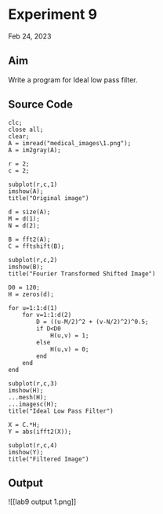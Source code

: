 # Experiment 9
Feb 24, 2023

## Aim
Write a program for Ideal low pass filter.

## Source Code
```
clc;
close all;
clear;
A = imread("medical_images\1.png");
A = im2gray(A);

r = 2;
c = 2;

subplot(r,c,1)
imshow(A);
title("Original image")

d = size(A);
M = d(1);
N = d(2);

B = fft2(A);
C = fftshift(B);

subplot(r,c,2)
imshow(B);
title("Fourier Transformed Shifted Image")

D0 = 120;
H = zeros(d);

for u=1:1:d(1)
    for v=1:1:d(2)
        D = ((u-M/2)^2 + (v-N/2)^2)^0.5;
        if D<D0
            H(u,v) = 1;
        else
            H(u,v) = 0;
        end
    end
end

subplot(r,c,3)
imshow(H);
...mesh(H);
...imagesc(H);
title("Ideal Low Pass Filter")

X = C.*H;
Y = abs(ifft2(X));

subplot(r,c,4)
imshow(Y);
title("Filtered Image")
```

## Output
<span class="centerImg">![[lab9 output 1.png]]</span>
